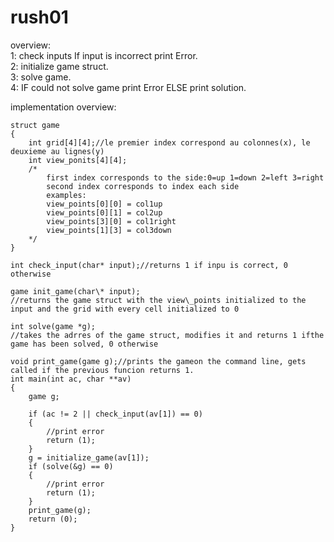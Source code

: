 # rush01

overview:   
1: check inputs If input is incorrect print Error.  
2: initialize game struct.  
3: solve game.   
4: IF could not solve game print Error ELSE print solution. 
   
implementation overview:   
```
struct game
{
	int grid[4][4];//le premier index correspond au colonnes(x), le deuxieme au lignes(y)
	int view_ponits[4][4];
	/*
		first index corresponds to the side:0=up 1=down 2=left 3=right
		second index corresponds to index each side
		examples:
		view_points[0][0] = col1up
		view_points[0][1] = col2up
		view_points[3][0] = col1right
		view_points[1][3] = col3down
	*/
}

int check_input(char* input);//returns 1 if inpu is correct, 0 otherwise

game init_game(char\* input);
//returns the game struct with the view\_points initialized to the input and the grid with every cell initialized to 0

int solve(game *g);
//takes the adrres of the game struct, modifies it and returns 1 ifthe game has been solved, 0 otherwise

void print_game(game g);//prints the gameon the command line, gets called if the previous funcion returns 1.
int main(int ac, char **av)
{
	game g;

	if (ac != 2 || check_input(av[1]) == 0)
	{
		//print error
		return (1);
	}
	g = initialize_game(av[1]);
	if (solve(&g) == 0)
	{
		//print error
		return (1);
	}
	print_game(g);
	return (0);
}
```
